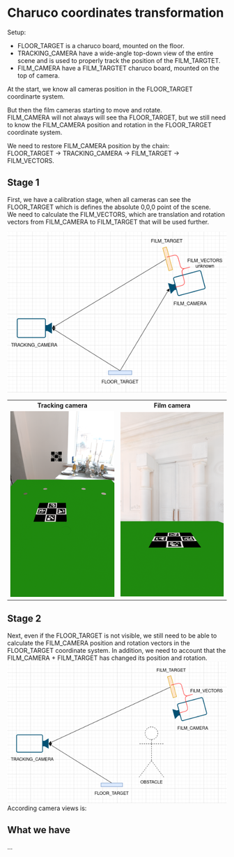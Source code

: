# Charuco coordinates transformation
Setup:  
* FLOOR_TARGET is a charuco board, mounted on the floor.  
* TRACKING_CAMERA have a wide-angle top-down view of the entire scene and is used to properly track the position of the FILM_TARGTET.  
* FILM_CAMERA have a FILM_TARGTET charuco board, mounted on the top of camera.  
  
At the start, we know all cameras position in the FLOOR_TARGET coordinarte system.  
  
But then the film cameras starting to move and rotate.  
FILM_CAMERA will not always will see tha FLOOR_TARGET, but we still need to know the FILM_CAMERA position and rotation in the FLOOR_TARGET coordinate system.  
  
We need to restore FILM_CAMERA position by the chain:  
FLOOR_TARGET -> TRACKING_CAMERA -> FILM_TARGET -> FILM_VECTORS.

## Stage 1
First, we have a calibration stage, when all cameras can see the FLOOR_TARGET which is defines the absolute 0,0,0 point of the scene.<br>
We need to calculate the FILM_VECTORS, which are translation and rotation vectors from FILM_CAMERA to FILM_TARGET that will be used further.<br>
<div align="center">
<img src="./assets/scheme_no_obstacle.png"><br>
<table style="border: none;">
    <tr>
        <th style="border: none;">Tracking camera</th>
        <th style="border: none;">Film camera</th>
    </tr>
    <tr>
        <td style="border: none;"><img src="./renders/0/TrackingCameraView.png" width="300"></td>
        <td style="border: none;"><img src="./renders/0/FilmCameraView.png" width="300"></td>
    </tr>
</table>
</div>

## Stage 2
Next, even if the FLOOR_TARGET is not visible, we still need to be able to calculate the FILM_CAMERA position and rotation vectors in the FLOOR_TARGET coordinate system. In addition, we need to account that the FILM_CAMERA + FILM_TARGET has changed its position and rotation.  
![Production stage](./assets/scheme_obstackle.png)<br>
According camera views is:<br>

## What we have
...